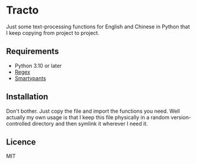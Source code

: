 # Tracto

Just some text-processing functions for English and Chinese in Python that I keep copying from project to project.

## Requirements

- Python 3.10 or later
- [Regex](https://pypi.org/project/regex/)
- [Smartypants](https://github.com/leohemsted/smartypants.py)

## Installation

Don't bother. Just copy the file and import the functions you need. Well actually my own usage is that I keep this file physically in a random version-controlled directory and then symlink it wherever I need it.

## Licence

MIT
